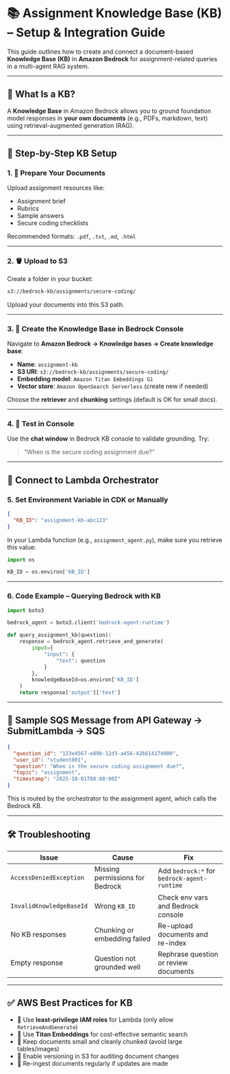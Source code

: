 
# 📚 Assignment Knowledge Base (KB) – Setup & Integration Guide

This guide outlines how to create and connect a document-based **Knowledge Base (KB)** in **Amazon Bedrock** for assignment-related queries in a multi-agent RAG system.

---

## 🧠 What Is a KB?

A **Knowledge Base** in Amazon Bedrock allows you to ground foundation model responses in **your own documents** (e.g., PDFs, markdown, text) using retrieval-augmented generation (RAG).

---

## 📁 Step-by-Step KB Setup

### 1. 📄 Prepare Your Documents

Upload assignment resources like:
- Assignment brief
- Rubrics
- Sample answers
- Secure coding checklists

Recommended formats: `.pdf`, `.txt`, `.md`, `.html`

---

### 2. 🪣 Upload to S3

Create a folder in your bucket:

```bash
s3://bedrock-kb/assignments/secure-coding/
```

Upload your documents into this S3 path.

---

### 3. 🧠 Create the Knowledge Base in Bedrock Console

Navigate to **Amazon Bedrock → Knowledge bases → Create knowledge base**:

- **Name**: `assignment-kb`
- **S3 URI**: `s3://bedrock-kb/assignments/secure-coding/`
- **Embedding model**: `Amazon Titan Embeddings G1`
- **Vector store**: `Amazon OpenSearch Serverless` (create new if needed)

Choose the **retriever** and **chunking** settings (default is OK for small docs).

---

### 4. 🧪 Test in Console

Use the **chat window** in Bedrock KB console to validate grounding. Try:

> “When is the secure coding assignment due?”

---

## 🔌 Connect to Lambda Orchestrator

### 5. Set Environment Variable in CDK or Manually

```json
{
  "KB_ID": "assignment-kb-abc123"
}
```

In your Lambda function (e.g., `assignment_agent.py`), make sure you retrieve this value:

```python
import os

KB_ID = os.environ['KB_ID']
```

---

### 6. Code Example – Querying Bedrock with KB

```python
import boto3

bedrock_agent = boto3.client('bedrock-agent-runtime')

def query_assignment_kb(question):
    response = bedrock_agent.retrieve_and_generate(
        input={
            "input": {
                "text": question
            }
        },
        knowledgeBaseId=os.environ['KB_ID']
    )
    return response['output']['text']
```

---

## 🧪 Sample SQS Message from API Gateway → SubmitLambda → SQS

```json
{
  "question_id": "123e4567-e89b-12d3-a456-426614174000",
  "user_id": "student001",
  "question": "When is the secure coding assignment due?",
  "topic": "assignment",
  "timestamp": "2025-10-01T08:00:00Z"
}
```

This is routed by the orchestrator to the assignment agent, which calls the Bedrock KB.

---

## 🛠️ Troubleshooting

| Issue | Cause | Fix |
|------|-------|-----|
| `AccessDeniedException` | Missing permissions for Bedrock | Add `bedrock:*` for `bedrock-agent-runtime` |
| `InvalidKnowledgeBaseId` | Wrong `KB_ID` | Check env vars and Bedrock console |
| No KB responses | Chunking or embedding failed | Re-upload documents and re-index |
| Empty response | Question not grounded well | Rephrase question or review documents |

---

## ✅ AWS Best Practices for KB

- 🔐 Use **least-privilege IAM roles** for Lambda (only allow `RetrieveAndGenerate`)
- 🧠 Use **Titan Embeddings** for cost-effective semantic search
- 🧾 Keep documents small and cleanly chunked (avoid large tables/images)
- 💾 Enable versioning in S3 for auditing document changes
- 🔁 Re-ingest documents regularly if updates are made
